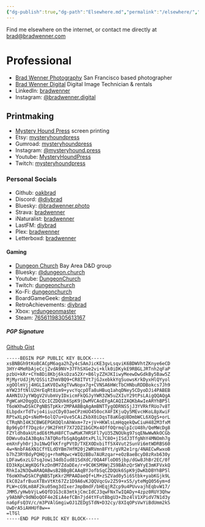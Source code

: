 ```yaml
---
{"dg-publish":true,"dg-path":"Elsewhere.md","permalink":"/elsewhere/","noteIcon":"signpost"}
---
```


Find me elsewhere on the internet, or contact me directly at brad@bradwenner.com
# Professional
* [Brad Wenner Photography](https://www.bradwenner.com/) San Francisco based photographer
* [Brad Wenner Digital](https://bradwenner.digital/) Digital Image Technician & rentals
* LinkedIn: [bradwenner](https://www.linkedin.com/in/bradwenner/)
* Instagram: [@bradwenner.digital](https://www.instagram.com/bradwenner.digital/)
## Printmaking
* [Mystery Hound Press](https://mysteryhound.press/) screen printing
* Etsy: [mysteryhoundpress](https://mysteryhoundpress.etsy.com/)
* Gumroad: [mysteryhoundpress](https://mysteryhoundpress.gumroad.com/)
* Instagram: [@mysteryhound.press](https://www.instagram.com/mysteryhound.press)
* Youtube: [MysteryHoundPress](https://www.youtube.com/@mysteryhoundpress)
* Twitch: [mysteryhoundpress](https://www.twitch.tv/mysteryhoundpress)
### Personal Socials
* Github: [oakbrad](https://github.com/oakbrad)
* Discord: [@diybrad](discord.com/users/367504021965242371) 
* Bluesky: [@bradwenner.photo](https://bsky.app/profile/bradwenner.photo)
* Strava: [bradwenner](https://www.strava.com/athletes/2245566)
* iNaturalist: [bradwenner](https://www.inaturalist.org/people/726158)
* LastFM: [diybrad](https://www.last.fm/user/diybrad)
* Plex: [bradwenner](https://l.plex.tv/LkgD8rt)
* Letterboxd: [bradwenner](https://letterboxd.com/bradwenner/)
#### Gaming
* [Dungeon Church](https://www.dungeon.church/) Bay Area D&D group
* Bluesky: [@dungeon.church](https://bsky.app/profile/dungeon.church)
* Youtube: [DungeonChurch](https://www.youtube.com/@DungeonChurch)
* Twitch: [dungeonchurch](https://www.twitch.tv/dungeonchurch)
* Ko-Fi: [dungeonchurch](https://ko-fi.com/dungeonchurch)
* BoardGameGeek: [dmbrad](https://boardgamegeek.com/user/dmbrad)
* RetroAchievements: [diybrad](https://retroachievements.org/user/diybrad)
* Xbox: [yrdungeonmaster](https://www.xbox.com/en-US/play/user/yrdungeonmaster)
* Steam: [76561198305613167](https://steamcommunity.com/profiles/76561198305613167/)
##### PGP Signature
[Github Gist](https://gist.github.com/oakbrad/6867f003b9deb7a413ea77a5ddc10893)
```
-----BEGIN PGP PUBLIC KEY BLOCK-----
xsBNBGh9tKoBCACpM6aga2hZy4cSAmJicKE3gvLsqviK6BDWVhtZKnye6eCD
3HYr4MeRbAjeCcjZvdA9NV+37FhSXGe2vi+klk0iDKykE9RBGLJRTnh2qFaP
pzbU+kRr+CYm8Di8Kbj6ksDza52Xr+B6lyZZHJKIiwyMeewDwGdkBy5Baw5Z
MjMyrUdJjM/QSSitZhmVBQ9+CR8ITVt7jGJxebkkYgSuowsKrkDyxHlQYyol
xgOOlmVjj4HGLIaKV0IwXgTVwNopx7g+CVNSA6HWcTbCHNbuRDDBokcs7Jh9
mYW23ftNlU2HrEqRt8im9+yvcYqcpOTa8uHBuq1ahqDNey5CDyoDJi4PABEB
AAHNIUJyYWQgV2VubmVyIDxicmFkQGJyYWR3ZW5uZXIuY29tPsLAigQQAQgA
PgWCaH20qgQLCQcICZDQUk6SpK9jDwMVCAoEFgACAQIZAQKbAwIeARYhBP5l
T6oWXhwDSkCPgNBSTpKkr2MPAABBqAgAmBNTTygODRNSSjJ3YVRkfRUo7v8T
ELbpdxrTdTvjo4iiuzCDy03aeCPzmUO450ocX4FIKjuQy5MEvcHKoL8pXwiF
RPtwXLpQ+sNeM+6olQ7u+Uve5CAiZkbX0iDqsT8aKGqU8DmbWCL6XQgS+orL
CTRqNhI4K3CBWGEPGKOQlnAhWxm+7z+jV+HKWlsLmHqqekQwCiuH482M3fxM
Bp96yDff7Dqz6r/9K2FHtF7X72DZ1bGCMx4OffOQrmqlpIcU48h/QeMWcDg8
FZYldh0akUtadE6tMuH8FCTuwMaK7HRSFl7yU35ZNOUkg97sqENwWwNkOCGb
DDWvu0aIA3BqAs7ATQRofbSqAQgA0txPLlL7C8O+jISdJ3TfgNhY4MNOmh7g
emXnFyh0rj3u1NwQfkKfrgPVtD/TXEXODxbiTf5X4Vut2SunVi6mtWDRBS60
4w+NnbFA6XN1CfYELdOYBm7HfM20j2WRVmn8FYt/gVR2e1rg/4NAECwRwxoB
b7hZ3RYBdyPQHQjg+rhmMqwc+WIQzBBu7AURzqar+eOzBaeBcyD8zRxb630y
LDFaw6xzLG7sqJowi34dbIud81SdXdC/0QA4FloD05jbp/dGw8JhBr2EC/0f
ED3kKpLWgKQGfkzDn0M7ZdaDEe/r+9C0KSM9WjZS9BAhzQrSWYyE3mKFVxkQ
RhkIa2N3QwARAQABwsB2BBgBCAAqBYJofbSqCZDQUk6SpK9jDwKbDBYhBP5l
T6oWXhwDSkCPgNBSTpKkr2MPAADaeQf+LM+zSZVad0y5i6Stbk+yabKGjk9L
EkC02afrBuoXTBxVtKt67Zz1D9A6vKJQQVqcGv2Z59+xS5/yteMgQ056ym+d
PLW+cG9Lm8AF2ku05mg3dIxerJmpBmdF/bHEqjRZcp9u4PUvvajhEqbvW17/
JMM5/yHwbVjLw6QfD1G3c83mtkjCmcIdCJ3qwFNxTwIQADy+4zpz0RUY3Qhw
y9AbNPc9dNOoQOF4e2EiA4efCBn7jd4tYFutBbgU3+Zbz4lV1XPidV7N1d3y
na6pFsQ3V/c/m3PVAlGmgiwOJ1ZEDgSTdN+D32cy/8XIqOPsVwYiBdUmm2kS
UwDrA5iAHHUf8w==
=lTGl
-----END PGP PUBLIC KEY BLOCK-----
```